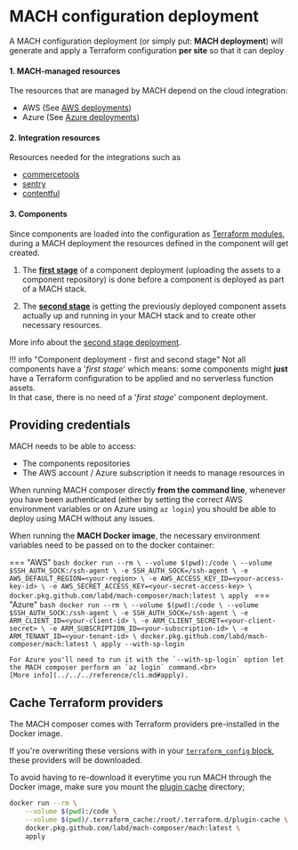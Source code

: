 # MACH configuration deployment

A MACH configuration deployment (or simply put: **MACH deployment**) will generate and apply a Terraform configuration **per site** so that it can deploy

#### 1. MACH-managed resources
The resources that are managed by MACH depend on the cloud integration:

- AWS (See [AWS deployments](./aws.md))
- Azure (See [Azure deployments](./azure.md))
#### 2. Integration resources
Resources needed for the integrations such as

- [commercetools](./integrations.md#commercetools)
- [sentry](./integrations.md#sentry)
- [contentful](./integrations.md#contentful)

#### 3. Components
Since components are loaded into the configuration as [Terraform modules](../../../reference/components/structure.md#terraform-module), during a MACH deployment the resources defined in the component will get created.

1. The [**first stage**](../components.md) of a component deployment (uploading the assets to a component repository) is done before a component is deployed as part of a MACH stack.

2. The [**second stage**](./components.md) is getting the previously deployed component assets actually up and running in your MACH stack and to create other necessary resources.

More info about the [second stage deployment](./components.md).

!!! info "Component deployment - first and second stage"
    Not all components have a '*first stage*' which means: some components might **just** have a Terraform configuration to be applied and no serverless function assets.<br>
    In that case, there is no need of a '*first stage*' component deployment.


## Providing credentials

MACH needs to be able to access:

- The components repositories
- The AWS account / Azure subscription it needs to manage resources in
  
When running MACH composer directly **from the command line**, whenever you have been authenticated (either by setting the correct AWS environment variables or on Azure using `az login`) you should be able to deploy using MACH without any issues.

When running the **MACH Docker image**, the necessary environment variables need to be passed on to the docker container:

=== "AWS"
    ```bash
    docker run --rm \
        --volume $(pwd):/code \
        --volume $SSH_AUTH_SOCK:/ssh-agent \
        -e SSH_AUTH_SOCK=/ssh-agent \
        -e AWS_DEFAULT_REGION=<your-region> \
        -e AWS_ACCESS_KEY_ID=<your-access-key-id> \
        -e AWS_SECRET_ACCESS_KEY=<your-secret-access-key> \
        docker.pkg.github.com/labd/mach-composer/mach:latest \
        apply
    ```
=== "Azure"
    ```bash
    docker run --rm \
        --volume $(pwd):/code \
        --volume $SSH_AUTH_SOCK:/ssh-agent \
        -e SSH_AUTH_SOCK=/ssh-agent \
        -e ARM_CLIENT_ID=<your-client-id> \
        -e ARM_CLIENT_SECRET=<your-client-secret> \
        -e ARM_SUBSCRIPTION_ID=<your-subscription-id> \
        -e ARM_TENANT_ID=<your-tenant-id> \
        docker.pkg.github.com/labd/mach-composer/mach:latest \
        apply --with-sp-login
    ```

    For Azure you'll need to run it with the `--with-sp-login` option let the MACH composer perform an `az login` command.<br>
    [More info](../../../reference/cli.md#apply).


## Cache Terraform providers

The MACH composer comes with Terraform providers pre-installed in the Docker image.

If you're overwriting these versions with in your [`terraform_config` block](../../../reference/syntax/general_config.md#terraform_config), these providers will be downloaded.

To avoid having to re-download it everytime you run MACH through the Docker image, make sure you mount the [plugin cache](https://www.terraform.io/docs/commands/cli-config.html#provider-plugin-cache) directory;

```bash
docker run --rm \
    --volume $(pwd):/code \
    --volume $(pwd)/.terraform_cache:/root/.terraform.d/plugin-cache \
    docker.pkg.github.com/labd/mach-composer/mach:latest \
    apply
```